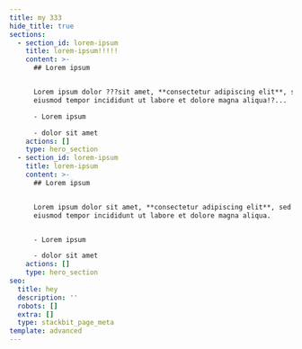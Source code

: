 ```yaml
---
title: my 333
hide_title: true
sections:
  - section_id: lorem-ipsum
    title: lorem-ipsum!!!!!
    content: >-
      ## Lorem ipsum


      Lorem ipsum dolor ???sit amet, **consectetur adipiscing elit**, sed do
      eiusmod tempor incididunt ut labore et dolore magna aliqua!?...

      - Lorem ipsum

      - dolor sit amet
    actions: []
    type: hero_section
  - section_id: lorem-ipsum
    title: lorem-ipsum
    content: >-
      ## Lorem ipsum


      Lorem ipsum dolor sit amet, **consectetur adipiscing elit**, sed do
      eiusmod tempor incididunt ut labore et dolore magna aliqua.


      - Lorem ipsum

      - dolor sit amet
    actions: []
    type: hero_section
seo:
  title: hey
  description: ''
  robots: []
  extra: []
  type: stackbit_page_meta
template: advanced
---
```

